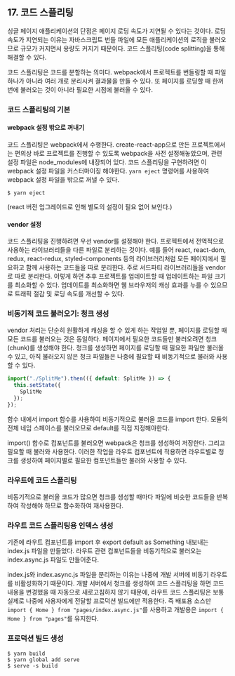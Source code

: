 ## 17. 코드 스플리팅

싱글 페이지 애플리케이션의 단점은 페이지 로딩 속도가 지연될 수 있다는 것이다. 로딩 속도가 지연되는 이유는 자바스크립트 번들 파일에 모든 애플리케이션의 로직을 불러오므로 규모가 커지면서 용량도 커지기 때문이다. 코드 스플리팅(code splitting)을 통해 해결할 수 있다.

코드 스플리팅은 코드를 분할하는 의미다. webpack에서 프로젝트를 번들링할 때 파일 하나가 아니라 여러 개로 분리시켜 결과물을 만들 수 있다. 또 페이지를 로딩할 때 한꺼번에 불러오는 것이 아니라 필요한 시점에 불러올 수 있다.

### 코드 스플리팅의 기본

#### webpack 설정 밖으로 꺼내기

코드 스플리팅은 webpack에서 수행한다. create-react-app으로 만든 프로젝트에서는 편의상 바로 프로젝트를 진행할 수 있도록 webpack을 사전 설정해놓았으며, 관련 설정 파일은 node_modules에 내장되어 있다. 코드 스플리팅을 구현하려면 이 webpack 설정 파일을 커스터마이징 해야한다. `yarn eject` 명령어를 사용하여 webpack 설정 파일을 밖으로 꺼낼 수 있다.

```shell
$ yarn eject
```

(react 버전 업그레이드로 인해 별도의 설정이 필요 없어 보인다.)

#### vendor 설정

코드 스플리팅을 진행하려면 우선 vendor를 설정해야 한다. 프로젝트에서 전역적으로 사용하는 라이브러리들을 다른 파일로 분리하는 것이다. 예를 들어 react, react-dom, redux, react-redux, styled-components 등의 라이브러리처럼 모든 페이지에서 필요하고 함께 사용하는 코드들을 따로 분리한다. 주로 서드파티 라이브러리들을 vendor로 따로 분리한다. 이렇게 하면 추후 프로젝트를 업데이트할 때 업데이트하는 파일 크기를 최소화할 수 있다. 업데이트를 최소화하면 웹 브라우저의 캐싱 효과를 누를 수 있으므로 트래픽 절감 및 로딩 속도를 개선할 수 있다.


### 비동기적 코드 불러오기: 청크 생성

vendor 처리는 단순히 원활하게 캐싱을 할 수 있게 하는 작업일 뿐, 페이지를 로딩할 때 모든 코드를 불러오는 것은 동일하다. 페이지에서 필요한 코드들만 불러오려면 청크(chunk)를 생성해야 한다. 청크를 생성하면 페이지를 로딩할 때 필요한 파일만 불러올 수 있고, 아직 불러오지 않은 청크 파일들은 나중에 필요할 때 비동기적으로 불러와 사용할 수 있다.

```js
import("./SplitMe").then(({ default: SplitMe }) => {
  this.setState({
    SplitMe
  });
});
```

함수 내에서 import 함수를 사용하여 비동기적으로 불러올 코드를 import 한다. 모듈의 전체 네임 스페이스를 불러오므로 default를 직접 지정해야한다.

import() 함수로 컴포넌트를 불러오면 webpack은 청크를 생성하여 저장한다. 그리고 필요할 때 불러와 사용한다. 이러한 작업을 라우트 컴포넌트에 적용하면 라우트별로 청크를 생성하여 페이지별로 필요한 컴포넌트들만 불러와 사용할 수 있다.


### 라우트에 코드 스플리팅

비동기적으로 불러올 코드가 많으면 청크를 생성할 때마다 파일에 비슷한 코드들을 반복하여 작성해야 하므로 함수화하여 재사용한다.


### 라우트 코드 스플리팅용 인덱스 생성

기존에 라우트 컴포넌트를 import 후 export default as Something 내보내는 index.js 파일을 만들었다. 라우트 관련 컴포넌트들을 비동기적으로 불러오는 index.async.js 파일도 만들어준다.

index.js와 index.async.js 파일을 분리하는 이유는 나중에 개발 서버에 비동기 라우트를 비활성화하기 때문이다. 개발 서버에서 청크를 생성하여 코드 스플리팅을 하면 코드 내용을 변경했을 때 자동으로 새로고침하지 않기 때문에, 라우트 코드 스플리팅은 보통 실제로 나중에 사용자에게 전달할 프로덕션 빌드에만 적용한다. 즉 배포용 소스만 `import { Home } from "pages/index.async.js"`를 사용하고 개발용은 `import { Home } from "pages"`를 유지한다.


### 프로덕션 빌드 생성

```shell
$ yarn build
$ yarn global add serve
$ serve -s build
```
